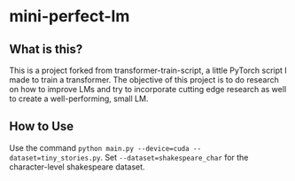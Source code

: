 # mini-perfect-lm

## What is this?
This is a project forked from transformer-train-script, a little PyTorch script I made to train a transformer.
The objective of this project is to do research on how to improve LMs and try to incorporate cutting edge research as well to create a well-performing, small LM.

## How to Use
Use the command `python main.py --device=cuda --dataset=tiny_stories.py`. Set `--dataset=shakespeare_char` for the character-level shakespeare dataset.
